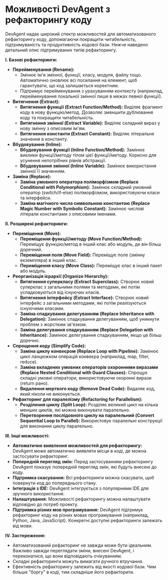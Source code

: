 # Можливості DevAgent з рефакторингу коду

DevAgent надає широкий спектр можливостей для автоматизованого рефакторингу коду, допомагаючи покращити читабельність, підтримуваність та продуктивність кодової бази. Нижче наведено детальний опис підтримуваних типів рефакторингу.

**I. Базові рефакторинги:**

*   **Перейменування (Rename):**
    *   Змінює ім'я змінної, функції, класу, модуля, файлу тощо. Автоматично оновлює всі посилання на елемент, щоб гарантувати, що код залишається коректним.
    *   Підтримує перейменування з урахуванням контексту (наприклад, перейменування локальної змінної лише в межах певної функції).
*   **Витягнення (Extract):**
    *   **Витягнення функції (Extract Function/Method):** Виділяє фрагмент коду в нову функцію/метод. Дозволяє зменшити дублювання коду та покращити читабельність.
    *   **Витягнення змінної (Extract Variable):** Виділяє складний вираз у нову змінну з описовим ім'ям.
    *   **Витягнення константи (Extract Constant):** Виділяє літеральне значення в константу.
*   **Вбудовування (Inline):**
    *   **Вбудовування функції (Inline Function/Method):** Замінює виклики функції/методу тілом цієї функції/методу. Корисно для усунення непотрібних рівнів абстракції.
    *   **Вбудовування змінної (Inline Variable):** Замінює використання змінної її значенням.
*   **Заміна (Replace):**
    *   **Заміна умовного оператора поліморфізмом (Replace Conditional with Polymorphism):** Замінює складний умовний оператор (switch/if-else) поліморфізмом, використовуючи класи та інтерфейси.
    *   **Заміна магічного числа символьною константою (Replace Magic Number with Symbolic Constant):** Замінює числові літерали константами з описовими іменами.

**II. Розширені рефакторинги:**

*   **Переміщення (Move):**
    *   **Переміщення функції/методу (Move Function/Method):** Переміщує функцію/метод в інший клас або модуль, де він більш доречний.
    *   **Переміщення поля (Move Field):** Переміщує поле (змінну екземпляра) в інший клас.
    *   **Переміщення класу (Move Class):** Переміщує клас в інший пакет або модуль.
*   **Реорганізація ієрархії (Organize Hierarchy):**
    *   **Витягнення суперкласу (Extract Superclass):** Створює новий суперклас з загальними полями та методами, які потім успадковуються від існуючих класів.
    *   **Витягнення інтерфейсу (Extract Interface):** Створює новий інтерфейс з загальними методами, які потім реалізуються існуючими класами.
    *   **Заміна спадкування делегуванням (Replace Inheritance with Delegation):** Замінює спадкування делегуванням, щоб уникнути проблем з жорстким зв'язком.
    *   **Заміна делегування спадкуванням (Replace Delegation with Inheritance):** Замінює делегування спадкуванням, якщо це більш доречно.
*   **Спрощення коду (Simplify Code):**
    *   **Заміна циклу конвеєром (Replace Loop with Pipeline):** Замінює цикл ланцюжком операцій конвеєра (наприклад, map, filter, reduce).
    *   **Заміна вкладених умовних операторів охоронними виразами (Replace Nested Conditional with Guard Clauses):** Спрощує складні умовні оператори, використовуючи охоронні вирази (return рано).
    *   **Видалення мертвого коду (Remove Dead Code):** Видаляє код, який ніколи не виконується.
*   **Рефакторинг для паралелізму (Refactoring for Parallelism):**
    *   **Розділення циклу (Split Loop):** Розділяє великий цикл на кілька менших циклів, які можна виконувати паралельно.
    *   **Перетворення послідовного циклу на паралельний (Convert Sequential Loop to Parallel):** Використовує паралельні конструкції для виконання циклу паралельно.

**III. Інші можливості:**

*   **Автоматичне виявлення можливостей для рефакторингу:** DevAgent може автоматично виявляти місця в коді, де можна застосувати рефакторинг.
*   **Попередній перегляд змін:** Перед застосуванням рефакторингу DevAgent показує попередній перегляд змін, які будуть внесені до коду.
*   **Підтримка скасування:** Всі рефакторинги можна скасувати, щоб повернути код до попереднього стану.
*   **Інтеграція з IDE:** DevAgent інтегрується з популярними IDE для зручного використання.
*   **Налаштування:** Можливості рефакторингу можна налаштувати відповідно до потреб проекту.
*   **Підтримка різних мов програмування:** DevAgent підтримує рефакторинг коду на різних мовах програмування (наприклад, Python, Java, JavaScript). Конкретні доступні рефакторинги залежать від мови.

**IV. Застереження:**

*   Автоматизований рефакторинг не завжди може бути ідеальним. Важливо завжди переглядати зміни, внесені DevAgent, і переконатися, що вони відповідають очікуванням.
*   Складні рефакторинги можуть вимагати ручного втручання.
*   Ефективність рефакторингу залежить від якості кодової бази. Чим більше "боргу" в коді, тим складніше його рефакторити.